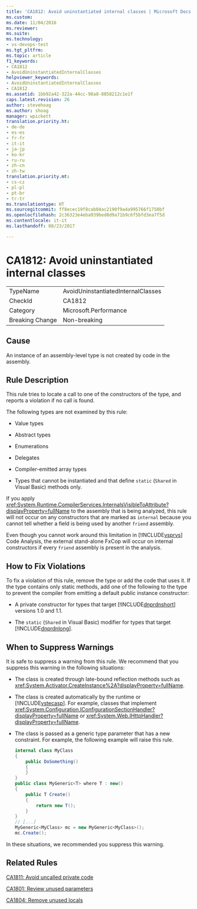 ```yaml
---
title: 'CA1812: Avoid uninstantiated internal classes | Microsoft Docs'
ms.custom: 
ms.date: 11/04/2016
ms.reviewer: 
ms.suite: 
ms.technology:
- vs-devops-test
ms.tgt_pltfrm: 
ms.topic: article
f1_keywords:
- CA1812
- AvoidUninstantiatedInternalClasses
helpviewer_keywords:
- AvoidUninstantiatedInternalClasses
- CA1812
ms.assetid: 1bb92a42-322a-44cc-98a8-8858212c1e1f
caps.latest.revision: 26
author: stevehoag
ms.author: shoag
manager: wpickett
translation.priority.ht:
- de-de
- es-es
- fr-fr
- it-it
- ja-jp
- ko-kr
- ru-ru
- zh-cn
- zh-tw
translation.priority.mt:
- cs-cz
- pl-pl
- pt-br
- tr-tr
ms.translationtype: HT
ms.sourcegitcommit: ff8ecec19f8cab04ac2190f9a4a995766f1750bf
ms.openlocfilehash: 2c36323e4eba939bed8d9a71b9c6f5bfd3ea7f5d
ms.contentlocale: it-it
ms.lasthandoff: 08/23/2017

---
```

# <a name="ca1812-avoid-uninstantiated-internal-classes"></a>CA1812: Avoid uninstantiated internal classes
|||  
|-|-|  
|TypeName|AvoidUninstantiatedInternalClasses|  
|CheckId|CA1812|  
|Category|Microsoft.Performance|  
|Breaking Change|Non-breaking|  
  
## <a name="cause"></a>Cause  
 An instance of an assembly-level type is not created by code in the assembly.  
  
## <a name="rule-description"></a>Rule Description  
 This rule tries to locate a call to one of the constructors of the type, and reports a violation if no call is found.  
  
 The following types are not examined by this rule:  
  
-   Value types  
  
-   Abstract types  
  
-   Enumerations  
  
-   Delegates  
  
-   Compiler-emitted array types  
  
-   Types that cannot be instantiated and that define `static` (`Shared` in Visual Basic) methods only.  
  
 If you apply <xref:System.Runtime.CompilerServices.InternalsVisibleToAttribute?displayProperty=fullName> to the assembly that is being analyzed, this rule will not occur on any constructors that are marked as `internal` because you cannot tell whether a field is being used by another `friend` assembly.  
  
 Even though you cannot work around this limitation in [!INCLUDE[vsprvs](../code-quality/includes/vsprvs_md.md)] Code Analysis, the external stand-alone FxCop will occur on internal constructors if every `friend` assembly is present in the analysis.  
  
## <a name="how-to-fix-violations"></a>How to Fix Violations  
 To fix a violation of this rule, remove the type or add the code that uses it. If the type contains only static methods, add one of the following to the type to prevent the compiler from emitting a default public instance constructor:  
  
-   A private constructor for types that target [!INCLUDE[dnprdnshort](../code-quality/includes/dnprdnshort_md.md)] versions 1.0 and 1.1.  
  
-   The `static` (`Shared` in Visual Basic) modifier for types that target [!INCLUDE[dnprdnlong](../code-quality/includes/dnprdnlong_md.md)].  
  
## <a name="when-to-suppress-warnings"></a>When to Suppress Warnings  
 It is safe to suppress a warning from this rule. We recommend that you suppress this warning in the following situations:  
  
-   The class is created through late-bound reflection methods such as <xref:System.Activator.CreateInstance%2A?displayProperty=fullName>.  
  
-   The class is created automatically by the runtime or [!INCLUDE[vstecasp](../code-quality/includes/vstecasp_md.md)]. For example, classes that implement <xref:System.Configuration.IConfigurationSectionHandler?displayProperty=fullName> or <xref:System.Web.IHttpHandler?displayProperty=fullName>.  
  
-   The class is passed as a generic type parameter that has a new constraint. For example, the following example will raise this rule.  
  
    ```cs  
    internal class MyClass  
    {     
        public DoSomething()     
        {  
        }  
    }   
    public class MyGeneric<T> where T : new()  
    {  
        public T Create()  
        {  
            return new T();     
        }  
    }  
    // [...]   
    MyGeneric<MyClass> mc = new MyGeneric<MyClass>();  
    mc.Create();  
    ```  
  
 In these situations, we recommended you suppress this warning.  
  
## <a name="related-rules"></a>Related Rules  
 [CA1811: Avoid uncalled private code](../code-quality/ca1811-avoid-uncalled-private-code.md)  
  
 [CA1801: Review unused parameters](../code-quality/ca1801-review-unused-parameters.md)  
  
 [CA1804: Remove unused locals](../code-quality/ca1804-remove-unused-locals.md)

